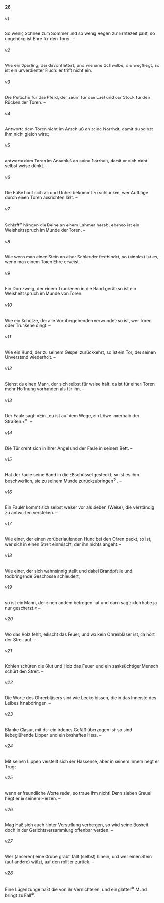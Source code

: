 __26__

###### v1
So wenig Schnee zum Sommer und so wenig Regen zur Erntezeit paßt, so ungehörig ist Ehre für den Toren. –

###### v2
Wie ein Sperling, der davonflattert, und wie eine Schwalbe, die wegfliegt, so ist ein unverdienter Fluch: er trifft nicht ein.

###### v3
Die Peitsche für das Pferd, der Zaum für den Esel und der Stock für den Rücken der Toren. –

###### v4
Antworte dem Toren nicht im Anschluß an seine Narrheit, damit du selbst ihm nicht gleich wirst;

###### v5
antworte dem Toren im Anschluß an seine Narrheit, damit er sich nicht selbst weise dünkt. –

###### v6
Die Füße haut sich ab und Unheil bekommt zu schlucken, wer Aufträge durch einen Toren ausrichten läßt. –

###### v7
Schlaff<sup title="= unbrauchbar">&#x2732;</sup>
 hängen die Beine an einem Lahmen herab; ebenso ist ein Weisheitsspruch im Munde der Toren. –

###### v8
Wie wenn man einen Stein an einer Schleuder festbindet, so (sinnlos) ist es, wenn man einem Toren Ehre erweist. –

###### v9
Ein Dornzweig, der einem Trunkenen in die Hand gerät: so ist ein Weisheitsspruch im Munde von Toren.

###### v10
Wie ein Schütze, der alle Vorübergehenden verwundet: so ist, wer Toren oder Trunkene dingt. –

###### v11
Wie ein Hund, der zu seinem Gespei zurückkehrt, so ist ein Tor, der seinen Unverstand wiederholt. –

###### v12
Siehst du einen Mann, der sich selbst für weise hält: da ist für einen Toren mehr Hoffnung vorhanden als für ihn. –

###### v13
Der Faule sagt: »Ein Leu ist auf dem Wege, ein Löwe innerhalb der Straßen.«<sup title="vgl. 22,13">&#x2732;</sup>
 –

###### v14
Die Tür dreht sich in ihrer Angel und der Faule in seinem Bett. –

###### v15
Hat der Faule seine Hand in die Eßschüssel gesteckt, so ist es ihm beschwerlich, sie zu seinem Munde zurückzubringen<sup title="vgl. 19,24">&#x2732;</sup>
. –

###### v16
Ein Fauler kommt sich selbst weiser vor als sieben (Weise), die verständig zu antworten verstehen. –

###### v17
Wie einer, der einen vorüberlaufenden Hund bei den Ohren packt, so ist, wer sich in einen Streit einmischt, der ihn nichts angeht. –

###### v18
Wie einer, der sich wahnsinnig stellt und dabei Brandpfeile und todbringende Geschosse schleudert,

###### v19
so ist ein Mann, der einen andern betrogen hat und dann sagt: »Ich habe ja nur gescherzt.« –

###### v20
Wo das Holz fehlt, erlischt das Feuer, und wo kein Ohrenbläser ist, da hört der Streit auf. –

###### v21
Kohlen schüren die Glut und Holz das Feuer, und ein zanksüchtiger Mensch schürt den Streit. –

###### v22
Die Worte des Ohrenbläsers sind wie Leckerbissen, die in das Innerste des Leibes hinabdringen. –

###### v23
Blanke Glasur, mit der ein irdenes Gefäß überzogen ist: so sind liebeglühende Lippen und ein boshaftes Herz. –

###### v24
Mit seinen Lippen verstellt sich der Hassende, aber in seinem Innern hegt er Trug;

###### v25
wenn er freundliche Worte redet, so traue ihm nicht! Denn sieben Greuel hegt er in seinem Herzen. –

###### v26
Mag Haß sich auch hinter Verstellung verbergen, so wird seine Bosheit doch in der Gerichtsversammlung offenbar werden. –

###### v27
Wer (anderen) eine Grube gräbt, fällt (selbst) hinein; und wer einen Stein (auf andere) wälzt, auf den rollt er zurück. –

###### v28
Eine Lügenzunge haßt die von ihr Vernichteten, und ein glatter<sup title="= schmeichlerischer">&#x2732;</sup>
 Mund bringt zu Fall<sup title="oder: richtet Verderben an">&#x2732;</sup>.